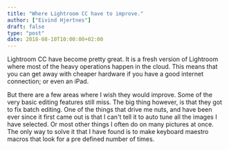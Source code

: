 ```yaml
---
title: "Where Lightroom CC have to improve."
author: ["Eivind Hjertnes"]
draft: false
type: "post"
date: 2018-08-10T10:00:00+02:00
---
```


Lightroom CC have become pretty great. It is a fresh version of
Lightroom where most of the heavy operations happen in the cloud. This
means that you can get away with cheaper hardware if you have a good
internet connection; or even an iPad.

But there are a few areas where I wish they would improve. Some of the
very basic editing features still miss. The big thing however, is that
they got to fix batch editing. One of the things that drive me nuts, and
have been ever since it first came out is that I can't tell it to auto
tune all the images I have selected. Or most other things I often do on
many pictures at once. The only way to solve it that I have found is to
make keyboard maestro macros that look for a pre defined number of
times.
